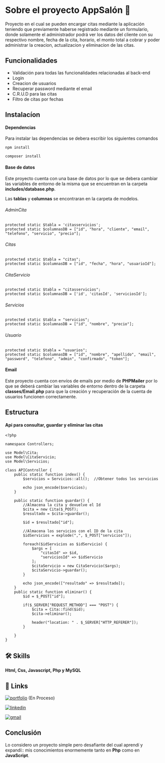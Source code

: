 # Sobre el proyecto AppSalón 💈
Proyecto en el cual se pueden encargar citas mediante la aplicación teniendo que previamente haberse registrado medíante un formulario, donde solamente el administrador podrá ver los datos del cliente con su respectivo nombre, fecha de la cita, horario, el monto total a cobrar y poder administrar la creacion, actualizacion y eliminacion de las citas.
## Funcionalidades
- Validación para todas las funcionalidades relacionadas al back-end
- Login
- Creacion de usuarios
- Recuperar password mediante el email
- C.R.U.D para las citas
- Filtro de citas por fechas

## Instalacíon
#### Dependencias
Para instalar las dependencias se debera escribir los siguientes comandos

`npm install`

`composer install`

#### Base de datos
Este proyecto cuenta con una base de datos por lo que se debera cambiar las variables de entorno de la misma que se encuentran en la carpeta **includes/database.php**. 

Las **tablas** y **columnas** se encontraran en la carpeta de modelos.


###### AdminCita
    protected static $tabla = 'citasservicios';
    protected static $columnasDB = ["id", "hora", "cliente", "email", "telefono", "servicio", "precio"];
###### Citas
    protected static $tabla = "citas";
    protected static $columnasDB = ["id", "fecha", "hora", "usuarioId"];
###### CitaServicio
    protected static $tabla = "citasservicios";
    protected static $columnasDB = ['id', 'citasId', 'serviciosId'];
###### Servicios
    protected static $tabla = "servicios";
    protected static $columnasDB = ["id", "nombre", "precio"];
###### Usuario
    protected static $tabla = "usuarios";
    protected static $columnasDB = ["id", "nombre", "apellido", "email", "password", "telefono", "admin", "confirmado", "token"];

#### Email
Este proyecto cuenta con envíos de emails por medio de **PHPMailer** por lo que se deberá cambíar las variables de entorno dentro de la carpeta **classes/Email.php** para que la creación y recuperación de la cuenta de usuarios funcionen correctamente.

## Estructura

#### Api para consultar, guardar y eliminar las citas

````
<?php 

namespace Controllers;

use Model\Cita;
use Model\CitaServicio;
use Model\Servicios;

class APIController {
    public static function index() {
        $servicios = Servicios::all();  //Obtener todos los servicios

        echo json_encode($servicios);
    }

    public static function guardar() {
        //Almacena la cita y devuelve el Id
        $cita = new Cita($_POST);
        $resultado = $cita->guardar();

        $id = $resultado["id"];

        //Almacena los servicios con el ID de la cita        
        $idServicios = explode(",", $_POST["servicios"]);

        foreach($idServicios as $idServicio) {
            $args = [
                "citasId" => $id,
                "serviciosId" => $idServicio
            ];
            $citaServicio = new CitaServicio($args);
            $citaServicio->guardar();
        }

        echo json_encode(["resultado" => $resultado]);
    }
    public static function eliminar() {
        $id = $_POST["id"];

        if($_SERVER["REQUEST_METHOD"] === "POST") {
            $cita = Cita::find($id);
            $cita->eliminar();

            header("location: " . $_SERVER["HTTP_REFERER"]);
        }

    }
}
````

## 🛠 Skills
**Html, Css, Javascript, Php y MySQL**

## 🔗 Links
[![portfolio](https://img.shields.io/badge/my_portfolio-000?style=for-the-badge&logo=ko-fi&logoColor=white)](https://github.com/slv3490/Portfolio) (En Proceso)

[![linkedin](https://img.shields.io/badge/linkedin-0A66C2?style=for-the-badge&logo=linkedin&logoColor=white)](https://www.linkedin.com/in/leonel-silvera-5a9a75286/)

[![gmail](https://img.shields.io/badge/gmail-EA4335?style=for-the-badge&logo=gmail&logoColor=white)](https://mail.google.com/mail/u/0/?tab=rm&ogbl#search/leonelsilvera9%40gmail.com)

## Conclusión
Lo considero un proyecto simple pero desafiante del cual aprendí y expandí:: mis conocimientos enormemente tanto en **Php** como en **JavaScript**.
